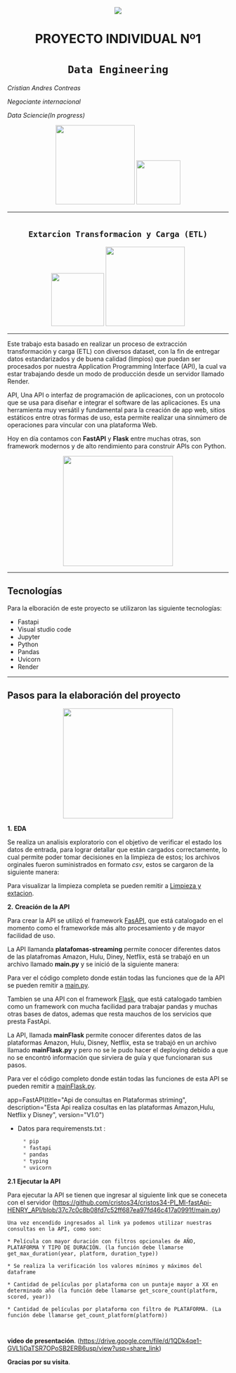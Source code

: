 <p align=center><img src=https://assets.soyhenry.com/logos/LOGO-HENRY-04.png><p>

# <h1 align=center> **PROYECTO INDIVIDUAL Nº1** </h1>

# <h1 align=center>**`Data Engineering`**</h1>
*Cristian Andres Contreas*

*Negociante internacional*

*Data Sciencie(In progress)*
<p align="center">
<img src="https://cosasdedevs.com/media/sections/images/fastapi.png"height=180>
<img src="https://encrypted-tbn0.gstatic.com/images?q=tbn:ANd9GcR1k9eb0ZrfvW_VQoiim4y4NBPnvQXmCGQbMw&usqp=CAU"  height=100>
</p>

<hr>  


# <h2 align=center>**`Extarcion Transformacion y Carga (ETL)`**</h2>



<p align="center">
<img src="https://encrypted-tbn0.gstatic.com/images?q=tbn:ANd9GcQXVWET0vYFMDJn92VOuXpkONKjS4F-KamSBQ&usqp=CAU"height=120>
<img src=""  height=180>
</p>


<hr>

Este trabajo esta basado en realizar un proceso de extracción transformación y carga (ETL) con diversos dataset, con la fin de entregar datos estandarizados y de buena calidad (limpios) que puedan ser procesados por nuestra Application Programming Interface (API), la cual va estar trabajando desde un modo de producción desde un servidor llamado Render.

API, Una API o interfaz de programación de aplicaciones, con un protocolo que se usa para diseñar e integrar el software de las aplicaciones.
Es una herramienta muy versátil y fundamental para la creación de app web, sitios estáticos entre otras formas de uso, esta permite realizar una sinnúmero de operaciones para vincular con una plataforma Web.

Hoy en día contamos con **FastAPI** y **Flask** entre muchas otras, son framework modernos y de alto rendimiento para construir APIs con Python.
<p align=center>
<img src = "https://tekla.io/wp-content/uploads/2022/06/QueEsAPIRest-Recurso-01.jpg" height=250><p>

<hr>

## **Tecnologías**

Para la elboración de este proyecto se utilizaron las siguiente tecnologías:

* Fastapi
* Visual studio code
* Jupyter
* Python
* Pandas
* Uvicorn
* Render
<hr>

## **Pasos para la elaboración del proyecto**


<p align=center>
<img src = 'https://images.jifo.co/53775302_1581003928973.jpg' height=250><p>

**1.** **EDA** 

Se realiza un analisis exploratorio con el objetivo de verificar el estado los datos de entrada, para lograr detallar que están cargados correctamente, lo cual permite poder tomar decisiones en la limpieza de estos; los archivos orginales fueron suministrados en formato *csv*, estos se cargaron de la siguiente manera:

Para visualizar la limpieza completa se pueden remitir a [Limpieza y extacion](https://github.com/cristos34/cristos34-PI_Ml-fastApi-HENRY_API/blob/cafca497c31cff8e8e1d2db426e657899d49f769/Proyecto_PI_ETL_Uno.ipynb).



**2.** **Creación de la API**

Para crear la API se utilizó el framework [FasAPI](https://fastapi.tiangolo.com/), que está catalogado en el momento como el frameworkde más alto procesamiento y de mayor facilidad de uso.
            
La API llamanda **platafomas-streaming** permite conocer diferentes datos de las platafromas Amazon, Hulu, Diney, Netflix, está se trabajó en un archivo llamado **main.py** y se inició de la siguiente manera:

Para ver el código completo donde están todas las funciones que de la API se pueden remitir a [main.py](https://github.com/cristos34/cristos34-PI_Ml-fastApi-HENRY_API/blob/37c7c0c8b08fd7c52ff687ea97fd46c417a0991f/main.py).
            
Tambien se una API con el framework [Flask]([https://fastapi.tiangolo.com/](https://flask.palletsprojects.com/en/2.2.x/)), que está catalogado tambien como un framework con mucha facilidad para trabajar pandas y muchas otras bases de datos, ademas que resta mauchos de los servicios que presta FastApi.
            
La API, llamada  **mainFlask** permite conocer diferentes datos de las plataformas  Amazon, Hulu, Disney, Netflix, esta se trabajó en un archivo llamado **mainFlask.py** y pero no se le pudo hacer el deploying debido a que no se encontró información que sirviera de guía y que funcionaran sus pasos.

Para ver el código completo donde están todas las funciones de esta API se pueden remitir a [mainFlask.py](https://github.com/cristos34/PI-Flask-app-Plataforrmas/blob/01070124cf76e0849ccfaffbafd719161ddadd27/mainFlask.py).



app=FastAPI(title="Api de consultas en Plataformas striming",
            description="Esta Api realiza cosultas en las plataformas Amazon,Hulu, Netflix y Disney",
            version="V1.0")

* Datos para requiremensts.txt :
```Python
     * pip
     * fastapi
     * pandas
     * typing
     * uvicorn
```

**2.1** **Ejecutar la API**

Para ejecutar la API se tienen que ingresar al siguiente link que se coneceta con el servidor (https://github.com/cristos34/cristos34-PI_Ml-fastApi-HENRY_API/blob/37c7c0c8b08fd7c52ff687ea97fd46c417a0991f/main.py)


```
Una vez encendido ingresados al link ya podemos utilizar nuestras consultas en la API, como son:

* Película con mayor duración con filtros opcionales de AÑO, PLATAFORMA Y TIPO DE DURACIÓN. (la función debe llamarse get_max_duration(year, platform, duration_type))

* Se realiza la verificación los valores mínimos y máximos del dataframe

* Cantidad de películas por plataforma con un puntaje mayor a XX en determinado año (la función debe llamarse get_score_count(platform, scored, year))

* Cantidad de películas por plataforma con filtro de PLATAFORMA. (La función debe llamarse get_count_platform(platform))



```
**video de presentación**.
 (https://drive.google.com/file/d/1QDk4qe1-GVL1jOaTSR7OPoSB2ERB6usp/view?usp=share_link)

**Gracias por su visita**.
